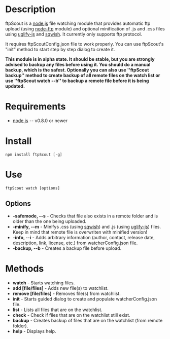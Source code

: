 Description
===========

ftpScout is a [node.js](http://nodejs.org/) file watching module that provides automatic ftp upload (using [node-ftp](https://github.com/mscdex/node-ftp) module) and optional minification of .js and .css files using [uglify-js](http://github.com/mishoo/UglifyJS2) and [sqwish](http://github.com/ded/sqwish). It currently only supports ftp protocol.

It requires ftpScoutConfig.json file to work properly. You can use ftpScout's "init" method to start step by step dialog to create it.

**This module is in alpha state. It should be stable, but you are strongly advised to backup any files before using it. You should do a manual backup, which is the safest. Optionally you can also use ''ftpScout backup'' method to create backup of all remote files on the watch list or use ''ftpScout watch --b'' to backup a remote file before it is being updated.**


Requirements
============

* [node.js](http://nodejs.org/) -- v0.8.0 or newer


Install
=======

    npm install ftpScout [-g]


Use
========

    ftpScout watch [options]

Options
------

* **-safemode, --s** - Checks that file also exists in a remote folder and is older than the one being uploaded.
* **-minify, --m** - Minifys .css (using [sqwish](http://github.com/ded/sqwish)) and .js (using [uglify-js](http://github.com/mishoo/UglifyJS2)) files. Keep in mind that remote file is overwriten with minified version!
* **-info, --i** - Adds arbitrary information (author, contact, release date, description, link, license, etc.) from watcherConfig.json file.
* **-backup, --b** - Creates a backup file before upload.


Methods
========

* **watch** - Starts watching files.
* **add [file/files]** - Adds new file(s) to watchlist.
* **remove [file/files]** - Removes file(s) from watchlist.
* **init** - Starts guided dialog to create and populate watcherConfig.json file.
* **list** - Lists all files that are on the watchlist.
* **check** - Check if files that are on the watchlist still exist.
* **backup** - Creates backup of files that are on the watchlist (from remote folder).
* **help** - Displays help.